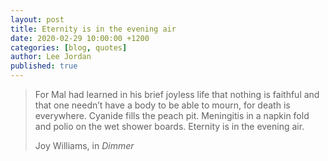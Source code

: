 ```yaml
---
layout: post
title: Eternity is in the evening air
date: 2020-02-29 10:00:00 +1200
categories: [blog, quotes]
author: Lee Jordan
published: true
---
```


<blockquote>

<p>For Mal had learned in his brief joyless life that nothing is faithful and that one needn’t have a body to be able to mourn, for death is everywhere. Cyanide fills the peach pit. Meningitis in a napkin fold and polio on the wet shower boards. Eternity is in the evening air.</p>

<p>Joy Williams, in <i>Dimmer</i></p>

</blockquote>

